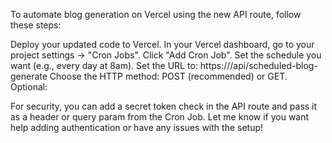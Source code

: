 
To automate blog generation on Vercel using the new API route, follow these steps:

Deploy your updated code to Vercel.
In your Vercel dashboard, go to your project settings → "Cron Jobs".
Click "Add Cron Job".
Set the schedule you want (e.g., every day at 8am).
Set the URL to:
https://<your-vercel-domain>/api/scheduled-blog-generate
Choose the HTTP method: POST (recommended) or GET.
Optional:

For security, you can add a secret token check in the API route and pass it as a header or query param from the Cron Job.
Let me know if you want help adding authentication or have any issues with the setup!